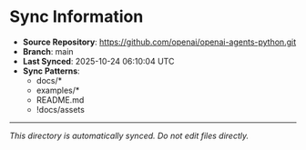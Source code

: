 # Sync Information

- **Source Repository**: https://github.com/openai/openai-agents-python.git
- **Branch**: main
- **Last Synced**: 2025-10-24 06:10:04 UTC
- **Sync Patterns**:
  - docs/*
  - examples/*
  - README.md
  - !docs/assets

---
*This directory is automatically synced. Do not edit files directly.*
